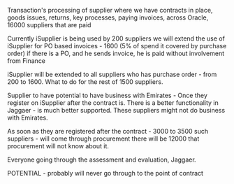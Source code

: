Transaction's  processing of supplier
where we have contracts in place, goods issues, returns, key processes, paying invoices, 
across Oracle, 16000 suppliers that are paid 

Currently iSupplier is being used by 200 suppliers 
we will extend the use of iSupplier for PO based invoices - 1600 (5% of spend it covered by purchase order)
if there is a PO, and he sends invoice, he is paid without involvement from Finance

iSupplier will be extended to all suppliers who has purchase order - from 200 to 1600. What to do for the rest of 1500 suppliers. 

Supplier to have potential to have business with Emirates - Once they register on iSupplier after the contract is. 
There is a better functionality in Jaggaer - is much better supported. These suppliers might not do business with Emirates. 

As soon as they are registered after the contract - 3000 to 3500 such suppliers - will come through procurement 
there will be 12000 that procurement will not know about it.

Everyone going through the assessment and evaluation, Jaggaer.

POTENTIAL - probably will never go through to the point of contract


